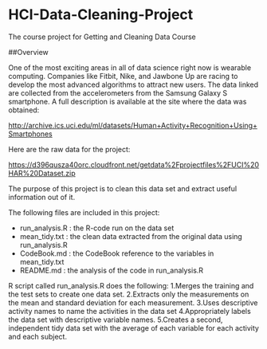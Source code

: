 # HCI-Data-Cleaning-Project
The course project for Getting and Cleaning Data Course

##Overview

One of the most exciting areas in all of data science right now is wearable computing. Companies like Fitbit, Nike, and Jawbone Up are racing to develop the most advanced algorithms to attract new users. The data linked are collected from the accelerometers from the Samsung Galaxy S smartphone. A full description is available at the site where the data was obtained:

http://archive.ics.uci.edu/ml/datasets/Human+Activity+Recognition+Using+Smartphones

Here are the raw data for the project:

https://d396qusza40orc.cloudfront.net/getdata%2Fprojectfiles%2FUCI%20HAR%20Dataset.zip 

The purpose of this project is to clean this data set and extract useful information out of it. 

The following files are included in this project:
* run_analysis.R : the R-code run on the data set
* mean_tidy.txt : the clean data extracted from the original data using run_analysis.R
* CodeBook.md : the CodeBook reference to the variables in mean_tidy.txt
* README.md : the analysis of the code in run_analysis.R

R script called run_analysis.R does the following: 
1.Merges the training and the test sets to create one data set.
2.Extracts only the measurements on the mean and standard deviation for each measurement.
3.Uses descriptive activity names to name the activities in the data set
4.Appropriately labels the data set with descriptive variable names.
5.Creates a second, independent tidy data set with the average of each variable for each activity and each subject.



